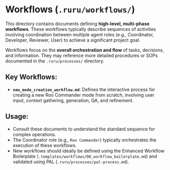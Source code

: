 # Workflows (`.ruru/workflows/`)

This directory contains documents defining **high-level, multi-phase workflows**. These workflows typically describe sequences of activities involving coordination between multiple agent roles (e.g., Coordinator, Developer, Reviewer, User) to achieve a significant project goal.

Workflows focus on the **overall orchestration and flow** of tasks, decisions, and information. They may reference more detailed procedures or SOPs documented in the `.ruru/processes/` directory.

## Key Workflows:

*   **`new_mode_creation_workflow.md`**: Defines the interactive process for creating a new Roo Commander mode from scratch, involving user input, context gathering, generation, QA, and refinement.

## Usage:

*   Consult these documents to understand the standard sequence for complex operations.
*   The Coordinator role (e.g., `Roo Commander`) typically orchestrates the execution of these workflows.
*   New workflows should ideally be defined using the Enhanced Workflow Boilerplate (`.templates/workflows/00_workflow_boilerplate.md`) and validated using PAL (`.ruru/processes/pal-process.md`).
